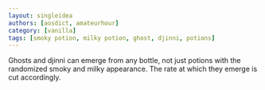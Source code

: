 ```yaml
---
layout: singleidea
authors: [aosdict, amateurhour]
category: [vanilla]
tags: [smoky potion, milky potion, ghost, djinni, potions]
---
```

Ghosts and djinni can emerge from any bottle, not just potions with the randomized smoky and milky appearance. The rate at which they emerge is cut accordingly.
